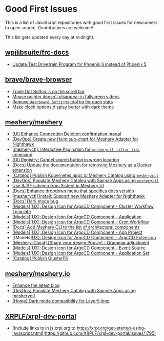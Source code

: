 # Good First Issues

This is a list of JavaScript repositories with good first issues for newcomers to open source. Contributions are welcome!

This list gets updated every day at midnight.

## [wpilibsuite/frc-docs](https://github.com/wpilibsuite/frc-docs)

- [Update Test Drivetrain Program for Phoenix 6 instead of Phoenix 5](https://github.com/wpilibsuite/frc-docs/issues/2400)

## [brave/brave-browser](https://github.com/brave/brave-browser)

- [Triple Dot Button is on the  scroll bar ](https://github.com/brave/brave-browser/issues/36298)
- [Mouse pointer doesn't disappear in fullscreen videos](https://github.com/brave/brave-browser/issues/17292)
- [Remove `Dashboard Settings` tool tip for each stats](https://github.com/brave/brave-browser/issues/6084)
- [Make clock options display better with dark theme](https://github.com/brave/brave-browser/issues/12061)

## [meshery/meshery](https://github.com/meshery/meshery)

- [[UI] Enhance Connection Deletion confirmation modal](https://github.com/meshery/meshery/issues/10558)
- [[DevOps] Create new Helm sub-chart for Meshery Adapter for Nighthawk](https://github.com/meshery/meshery/issues/10370)
- [[mesheryctl]: Interactive Pagination for `mesheryctl filter list` command](https://github.com/meshery/meshery/issues/10366)
- [[UI] Registry: Cancel search button in wrong location](https://github.com/meshery/meshery/issues/10430)
- [[Docs] Update the documentation for removing Meshery as a Docker extension](https://github.com/meshery/meshery/issues/9901)
- [[Catalog] Publish Kubernetes apps to Meshery Catalog using `mesheryctl`](https://github.com/meshery/meshery/issues/10444)
- [[DevOps] Populate Meshery Catalog with Sample Apps using `mesheryctl`](https://github.com/meshery/meshery/issues/10458)
- [Use RJSF schema from Sistent in Meshery UI](https://github.com/meshery/meshery/issues/10445)
- [[Docs] Enhance dropdown menu that specifies docs version](https://github.com/meshery/meshery/issues/9227)
- [[mesheryctl] Install: Support new Meshery Adapter for Nighthawk](https://github.com/meshery/meshery/issues/10371)
- [[Docs] Dark mode bug](https://github.com/meshery/meshery/issues/10351)
- [[Models][UX]: Design Icon for ArgoCD Component - Cluster Workflow Template](https://github.com/meshery/meshery/issues/10295)
- [[Models][UX]: Design Icon for ArgoCD Component - Application](https://github.com/meshery/meshery/issues/10293)
- [[Models][UX]: Design Icon for ArgoCD Component - Cron Workflow](https://github.com/meshery/meshery/issues/10296)
- [[Docs] Add Meshery CLI to the list of architectural components](https://github.com/meshery/meshery/issues/9623)
- [[Models][UX]: Design Icon for ArgoCD Component - App Project ](https://github.com/meshery/meshery/issues/10291)
- [[Models][UX}: Design Icon for ArgoCD Component - ArgoCD Extension](https://github.com/meshery/meshery/issues/10290)
- [[Meshery-Cloud] [Share your design PopUp] - Grammar adjustment](https://github.com/meshery/meshery/issues/10038)
- [[Models][UX]: Design Icon for ArgoCD Component - Event Source](https://github.com/meshery/meshery/issues/10298)
- [[Models][UX]: Design Icon for ArgoCD Component - Application Set](https://github.com/meshery/meshery/issues/10292)
- [[Catalog] Publish GlusterFS](https://github.com/meshery/meshery/issues/9286)

## [meshery/meshery.io](https://github.com/meshery/meshery.io)

- [Enhance the latest blog](https://github.com/meshery/meshery.io/issues/1651)
- [[DevOps] Populate Meshery Catalog with Sample Apps using mesheryctl](https://github.com/meshery/meshery.io/issues/1650)
- [[Home] Dark mode compatibility for Layer5 logo](https://github.com/meshery/meshery.io/issues/1611)

## [XRPLF/xrpl-dev-portal](https://github.com/XRPLF/xrpl-dev-portal)

- [Include links to in js.xrpl.org to  https://xrpl.org/get-started-using-javascript.html](https://github.com/XRPLF/xrpl-dev-portal/issues/1795)

